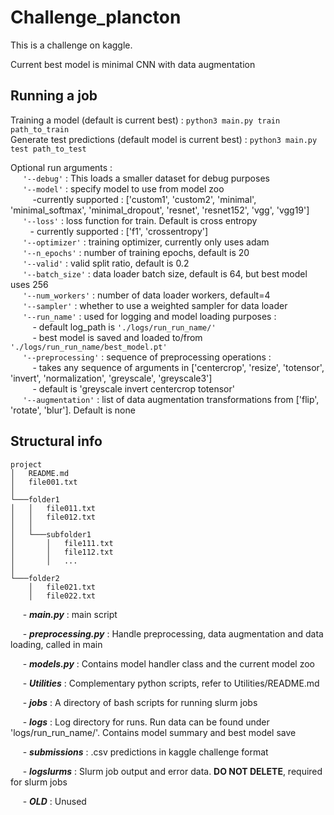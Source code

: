 # Challenge_plancton
This is a challenge on kaggle. 

Current best model is minimal CNN with data augmentation

## Running a job
Training a model (default is current best) : `python3 main.py train path_to_train`<br />
Generate test predictions (default model is current best) : `python3 main.py test path_to_test`<br />

Optional run arguments : <br />
&nbsp;&nbsp;&nbsp;&nbsp; `'--debug'` : This loads a smaller dataset for debug purposes <br />
  &nbsp;&nbsp;&nbsp;&nbsp;      `'--model'` : specify model to use from model zoo <br />
             &nbsp;&nbsp;&nbsp;&nbsp;&nbsp;&nbsp;&nbsp;&nbsp; -currently supported : ['custom1', 'custom2', 'minimal', 'minimal_softmax', 'minimal_dropout', 'resnet', 'resnet152', 'vgg', 'vgg19']<br />
    &nbsp;&nbsp;&nbsp;&nbsp;    `'--loss'` : loss function for train. Default is cross entropy<br />
             &nbsp;&nbsp;&nbsp;&nbsp;&nbsp;&nbsp;&nbsp;&nbsp;- currently supported : ['f1', 'crossentropy']<br />
   &nbsp;&nbsp;&nbsp;&nbsp;     `'--optimizer'` : training optimizer, currently only uses adam<br />
   &nbsp;&nbsp;&nbsp;&nbsp;     `'--n_epochs'` : number of training epochs, default is 20<br />
   &nbsp;&nbsp;&nbsp;&nbsp;    `'--valid'` : valid split ratio, default is 0.2 <br />
    &nbsp;&nbsp;&nbsp;&nbsp;    `'--batch_size'` : data loader batch size, default is 64, but best model uses 256 <br />
    &nbsp;&nbsp;&nbsp;&nbsp;    `'--num_workers'` : number of data loader workers, default=4 <br />
    &nbsp;&nbsp;&nbsp;&nbsp;    `'--sampler'` : whether to use a weighted sampler for data loader<br />
    &nbsp;&nbsp;&nbsp;&nbsp;    `'--run_name'` : used for logging and model loading purposes : <br />
            &nbsp;&nbsp;&nbsp;&nbsp;&nbsp;&nbsp;&nbsp;&nbsp; - default log_path is `'./logs/run_run_name/'`<br />
            &nbsp;&nbsp;&nbsp;&nbsp;&nbsp;&nbsp;&nbsp;&nbsp;  - best model is saved and loaded to/from `'./logs/run_run_name/best_model.pt'`<br />
    &nbsp;&nbsp;&nbsp;&nbsp;    `'--preprocessing'` :  sequence of preprocessing operations : <br />
            &nbsp;&nbsp;&nbsp;&nbsp;&nbsp;&nbsp;&nbsp;&nbsp;  - takes any sequence of arguments in ['centercrop', 'resize', 'totensor', 'invert', 'normalization', 'greyscale', 'greyscale3']<br />
            &nbsp;&nbsp;&nbsp;&nbsp;&nbsp;&nbsp;&nbsp;&nbsp;  - default is 'greyscale invert centercrop totensor' <br />
   &nbsp;&nbsp;&nbsp;&nbsp;     `'--augmentation'` : list of data augmentation transformations from ['flip', 'rotate', 'blur']. Default is none<br />
   
## Structural info
```
project
│   README.md
│   file001.txt    
│
└───folder1
│   │   file011.txt
│   │   file012.txt
│   │
│   └───subfolder1
│       │   file111.txt
│       │   file112.txt
│       │   ...
│   
└───folder2
    │   file021.txt
    │   file022.txt
  ```

   &nbsp;&nbsp;&nbsp;&nbsp;    - _**main.py**_ : main script<br />
   
   &nbsp;&nbsp;&nbsp;&nbsp;    - _**preprocessing.py**_ : Handle preprocessing, data augmentation and data loading, called in main<br />
   
   &nbsp;&nbsp;&nbsp;&nbsp;    - _**models.py**_ : Contains model handler class and the current model zoo<br />
   
   &nbsp;&nbsp;&nbsp;&nbsp;    - _**Utilities**_ : Complementary python scripts, refer to Utilities/README.md<br />
     
   &nbsp;&nbsp;&nbsp;&nbsp;    - _**jobs**_ : A directory of bash scripts for running slurm jobs<br />
   
   &nbsp;&nbsp;&nbsp;&nbsp;     - _**logs**_ : Log directory for runs. Run data can be found under 'logs/run_run_name/'. Contains model summary and best model save<br />
   
   &nbsp;&nbsp;&nbsp;&nbsp;     - _**submissions**_ : .csv predictions in kaggle challenge format<br />
   
   &nbsp;&nbsp;&nbsp;&nbsp;     - _**logslurms**_ : Slurm job output and error data. **DO NOT DELETE**, required for slurm jobs<br />
   
   &nbsp;&nbsp;&nbsp;&nbsp;    - _**OLD**_ : Unused<br />
